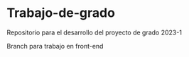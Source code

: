 # Trabajo-de-grado
Repositorio para el desarrollo del proyecto de grado 2023-1

Branch para trabajo en front-end
